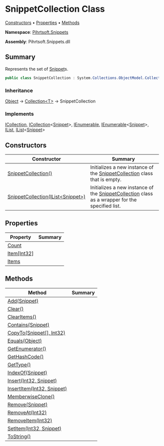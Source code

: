 # SnippetCollection Class

[Constructors](#constructors) &#x2022; [Properties](#properties) &#x2022; [Methods](#methods)

**Namespace**: [Pihrtsoft.Snippets](../README.md)

**Assembly**: Pihrtsoft\.Snippets\.dll

## Summary

Represents the set of [Snippet](../Snippet/README.md)s\.

```csharp
public class SnippetCollection : System.Collections.ObjectModel.Collection<Snippet>
```

### Inheritance

[Object](https://docs.microsoft.com/en-us/dotnet/api/system.object) &#x2192; [Collection\<T>](https://docs.microsoft.com/en-us/dotnet/api/system.collections.objectmodel.collection-1) &#x2192; SnippetCollection

### Implements

[ICollection](https://docs.microsoft.com/en-us/dotnet/api/system.collections.icollection), [ICollection](https://docs.microsoft.com/en-us/dotnet/api/system.collections.generic.icollection-1)\<[Snippet](../Snippet/README.md)>, [IEnumerable](https://docs.microsoft.com/en-us/dotnet/api/system.collections.ienumerable), [IEnumerable](https://docs.microsoft.com/en-us/dotnet/api/system.collections.generic.ienumerable-1)\<[Snippet](../Snippet/README.md)>, [IList](https://docs.microsoft.com/en-us/dotnet/api/system.collections.ilist), [IList](https://docs.microsoft.com/en-us/dotnet/api/system.collections.generic.ilist-1)\<[Snippet](../Snippet/README.md)>

## Constructors

| Constructor | Summary |
| ----------- | ------- |
| [SnippetCollection()](-ctor/README.md#Pihrtsoft_Snippets_SnippetCollection__ctor) | Initializes a new instance of the [SnippetCollection](./README.md) class that is empty\. |
| [SnippetCollection(IList\<Snippet>)](-ctor/README.md#Pihrtsoft_Snippets_SnippetCollection__ctor_System_Collections_Generic_IList_Pihrtsoft_Snippets_Snippet__) | Initializes a new instance of the [SnippetCollection](./README.md) class as a wrapper for the specified list\. |

## Properties

| Property | Summary |
| -------- | ------- |
| [Count](https://docs.microsoft.com/en-us/dotnet/api/system.collections.objectmodel.collection-1.count) | |
| [Item\[Int32\]](https://docs.microsoft.com/en-us/dotnet/api/system.collections.objectmodel.collection-1.item) | |
| [Items](https://docs.microsoft.com/en-us/dotnet/api/system.collections.objectmodel.collection-1.items) | |

## Methods

| Method | Summary |
| ------ | ------- |
| [Add(Snippet)](https://docs.microsoft.com/en-us/dotnet/api/system.collections.objectmodel.collection-1.add) | |
| [Clear()](https://docs.microsoft.com/en-us/dotnet/api/system.collections.objectmodel.collection-1.clear) | |
| [ClearItems()](https://docs.microsoft.com/en-us/dotnet/api/system.collections.objectmodel.collection-1.clearitems) | |
| [Contains(Snippet)](https://docs.microsoft.com/en-us/dotnet/api/system.collections.objectmodel.collection-1.contains) | |
| [CopyTo(Snippet\[\], Int32)](https://docs.microsoft.com/en-us/dotnet/api/system.collections.objectmodel.collection-1.copyto) | |
| [Equals(Object)](https://docs.microsoft.com/en-us/dotnet/api/system.object.equals) | |
| [GetEnumerator()](https://docs.microsoft.com/en-us/dotnet/api/system.collections.objectmodel.collection-1.getenumerator) | |
| [GetHashCode()](https://docs.microsoft.com/en-us/dotnet/api/system.object.gethashcode) | |
| [GetType()](https://docs.microsoft.com/en-us/dotnet/api/system.object.gettype) | |
| [IndexOf(Snippet)](https://docs.microsoft.com/en-us/dotnet/api/system.collections.objectmodel.collection-1.indexof) | |
| [Insert(Int32, Snippet)](https://docs.microsoft.com/en-us/dotnet/api/system.collections.objectmodel.collection-1.insert) | |
| [InsertItem(Int32, Snippet)](https://docs.microsoft.com/en-us/dotnet/api/system.collections.objectmodel.collection-1.insertitem) | |
| [MemberwiseClone()](https://docs.microsoft.com/en-us/dotnet/api/system.object.memberwiseclone) | |
| [Remove(Snippet)](https://docs.microsoft.com/en-us/dotnet/api/system.collections.objectmodel.collection-1.remove) | |
| [RemoveAt(Int32)](https://docs.microsoft.com/en-us/dotnet/api/system.collections.objectmodel.collection-1.removeat) | |
| [RemoveItem(Int32)](https://docs.microsoft.com/en-us/dotnet/api/system.collections.objectmodel.collection-1.removeitem) | |
| [SetItem(Int32, Snippet)](https://docs.microsoft.com/en-us/dotnet/api/system.collections.objectmodel.collection-1.setitem) | |
| [ToString()](https://docs.microsoft.com/en-us/dotnet/api/system.object.tostring) | |

